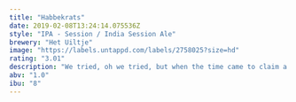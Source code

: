 ```yaml
---
title: "Habbekrats"
date: 2019-02-08T13:24:14.075536Z
style: "IPA - Session / India Session Ale"
brewery: "Het Uiltje"
image: "https://labels.untappd.com/labels/2758025?size=hd"
rating: "3.01"
description: "We tried, oh we tried, but when the time came to claim a name for this low-threshold session IPA, the first word to pop into our heads was Habbekrats. A beautiful Dutch word that trembles off the tongue like poetry, no? We thought so! In our wonderful guttural dialect it means pittance, which perfectly captures the ridiculously low 1%-ness of this citrusy no-nonsense IPA. You’ll thank us for that tomorrow."
abv: "1.0"
ibu: "8"
---
```

